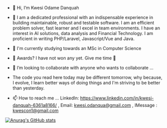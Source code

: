 - 👋 Hi, I’m Kwesi Odame Danquah


- 👀 I am a dedicated professional with an indispensable experience in building maintainable, robust and testable software. I am an efficient problem solver, fast learner and I excel in team environments. I have an interest in AI solutions, data analysis and Financial Technology. I am proficient in writing PHP/Laravel, Javascript/Vue and Java.
- 🌱 I'm currently studying towards an MSc in Computer Science
- 👀 Awards? I have not won any yet. Give me time 🤝

- 💞️ I’m looking to collaborate with anyone who wants to collaborate ...
- The code you read here today may be different tomorrow, why because, I evolve, I learn better ways of doing things and I'm striving to be better than yesterday.
- 📫 How to reach me  ... LinkedIn: https://www.linkedin.com/in/kwesi-danquah-6361a8166/ , Email: kwesi.odanqua@gmail.com , IMessage : kwescon1@gmail.com

[![Anurag's GitHub stats](https://github-readme-stats.vercel.app/api?username=kwescon1&count_private=true&hide=contribs,prs)](https://github.com/anuraghazra/github-readme-stats)

<!---
kwescon1/kwescon1 is a ✨ special ✨ repository because its `README.md` (this file) appears on your GitHub profile.
You can click the Preview link to take a look at your changes.
--->
